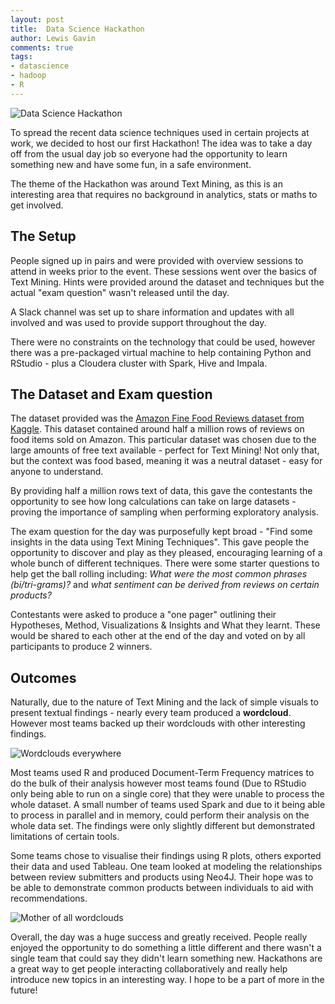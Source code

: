 ```yaml
--- 
layout: post 
title:  Data Science Hackathon
author: Lewis Gavin 
comments: true 
tags: 
- datascience 
- hadoop
- R 
---
```


![Data Science Hackathon](../images/hackathon.jp2)

To spread the recent data science techniques used in certain projects at work, we decided to host our first Hackathon! The idea was to take a day off from the usual day job so everyone had the opportunity to learn something new and have some fun, in a safe environment.

The theme of the Hackathon was around Text Mining, as this is an interesting area that requires no background in analytics, stats or maths to get involved.

## The Setup

People signed up in pairs and were provided with overview sessions to attend in weeks prior to the event. These sessions went over the basics of Text Mining. Hints were provided around the dataset and techniques but the actual "exam question" wasn't released until the day.

A Slack channel was set up to share information and updates with all involved and was used to provide support throughout the day.

There were no constraints on the technology that could be used, however there was a pre-packaged virtual machine to help containing Python and RStudio - plus a Cloudera cluster with Spark, Hive and Impala.

## The Dataset and Exam question

The dataset provided was the [Amazon Fine Food Reviews dataset from Kaggle](https://www.kaggle.com/snap/amazon-fine-food-reviews). This dataset contained around half a million rows of reviews on food items sold on Amazon. This particular dataset was chosen due to the large amounts of free text available - perfect for Text Mining! Not only that, but the context was food based, meaning it was a neutral dataset - easy for anyone to understand.

By providing half a million rows text of data, this gave the contestants the opportunity to see how long calculations can take on large datasets - proving the importance of sampling when performing exploratory analysis.

The exam question for the day was purposefully kept broad - "Find some insights in the data using Text Mining Techniques". This gave people the opportunity to discover and play as they pleased, encouraging learning of a whole bunch of different techniques. There were some starter questions to help get the ball rolling including: *What were the most common phrases (bi/tri-grams)?* and *what sentiment can be derived from reviews on certain products?*

Contestants were asked to produce a "one pager" outlining their Hypotheses, Method, Visualizations & Insights and What they learnt. These would be shared to each other at the end of the day and voted on by all participants to produce 2 winners.

## Outcomes

Naturally, due to the nature of Text Mining and the lack of simple visuals to present textual findings - nearly every team produced a **wordcloud**. However most teams backed up their wordclouds with other interesting findings.

![Wordclouds everywhere](https://cdn.meme.am/instances/65612327.jpg)

Most teams used R and produced Document-Term Frequency matrices to do the bulk of their analysis however most teams found (Due to RStudio only being able to run on a single core) that they were unable to process the whole dataset. A small number of teams used Spark and due to it being able to process in parallel and in memory, could perform their analysis on the whole data set. The findings were only slightly different but demonstrated limitations of certain tools.

Some teams chose to visualise their findings using R plots, others exported their data and used Tableau. One team looked at modeling the relationships between review submitters and products using Neo4J. Their hope was to be able to demonstrate common products between individuals to aid with recommendations. 

![Mother of all wordclouds](https://pbs.twimg.com/media/CvH8QSsXEAA9enh.jpg:large)

Overall, the day was a huge success and greatly received. People really enjoyed the opportunity to do something a little different and there wasn't a single team that could say they didn't learn something new. Hackathons are a great way to get people interacting collaboratively and really help introduce new topics in an interesting way. I hope to be a part of more in the future!

